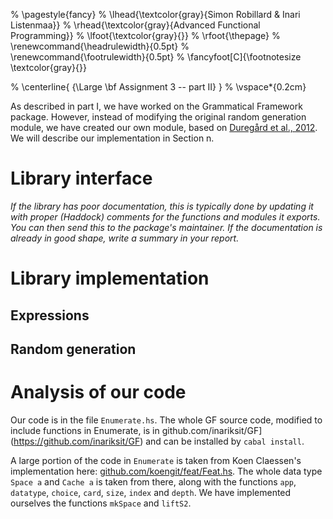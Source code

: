 % \pagestyle{fancy}
% \lhead{\textcolor{gray}{Simon Robillard \& Inari Listenmaa}}
% \rhead{\textcolor{gray}{Advanced Functional Programming}}
% \lfoot{\textcolor{gray}{}}
% \rfoot{\thepage}
% \renewcommand{\headrulewidth}{0.5pt} 
% \renewcommand{\footrulewidth}{0.5pt} 
% \fancyfoot[C]{\footnotesize \textcolor{gray}{}} 

% \centerline{ {\Large \bf Assignment 3 -- part II} }
% \vspace*{0.2cm}

As described in part I, we have worked on the Grammatical Framework package. However, instead of modifying the original random generation module, we have created our own module, based on [Duregård et al., 2012](http://dl.acm.org/citation.cfm?id=2364515). We will describe our implementation in Section n.

# Library interface

*If the library has poor documentation, this is typically done by updating it with proper (Haddock) comments for the functions and modules it exports. You can then send this to the package's maintainer. If the documentation is already in good shape, write a summary in your report.*

# Library implementation



## Expressions

## Random generation



# Analysis of our code

Our code is in the file `Enumerate.hs`. The whole GF source code, modified to include functions in Enumerate, is in github.com/inariksit/GF](https://github.com/inariksit/GF) and can be installed by `cabal install`.

A large portion of the code in `Enumerate` is taken from Koen Claessen's implementation here: [github.com/koengit/feat/Feat.hs](https://github.com/koengit/feat/blob/master/Feat.hs). The whole data type `Space a` and `Cache a` is taken from there, along with the functions `app`, `datatype`, `choice`, `card`, `size`, `index` and `depth`.
We have implemented ourselves the functions `mkSpace` and `liftS2`.

